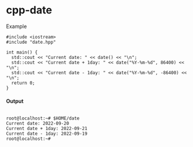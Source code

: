 # cpp-date

<p>Example</p>

```
#include <iostream>
#include "date.hpp"

int main() {
  std::cout << "Current date: " << date() << "\n";
  std::cout << "Current date + 1day: " << date("%Y-%m-%d", 86400) << "\n";
  std::cout << "Current date - 1day: " << date("%Y-%m-%d", -86400) << "\n";
  return 0;
}

```

<H4>Output</H4>

<Code>
root@localhost:~# $HOME/date
Current date: 2022-09-20
Current date + 1day: 2022-09-21
Current date - 1day: 2022-09-19
root@localhost:~#
</Code>
